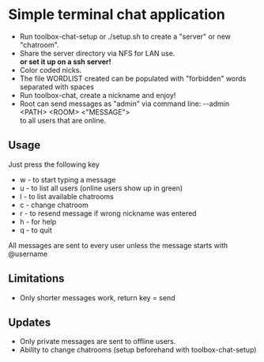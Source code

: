 # Simple terminal chat application
- Run toolbox-chat-setup or ./setup.sh to create a "server" or new "chatroom".
- Share the server directory via NFS for LAN use.<br>
  **or set it up on a ssh server!**
- Color coded nicks.
- The file WORDLIST created can be populated with "forbidden" words separated with spaces
- Run toolbox-chat, create a nickname and enjoy!
- Root can send messages as "admin" via command line: --admin \<PATH> \<ROOM> \<"MESSAGE"><br>
  to all users that are online.

## Usage
Just press the following key

- w - to start typing a message
- u - to list all users (online users show up in green)
- l - to list available chatrooms
- c - change chatroom
- r - to resend message if wrong nickname was entered
- h - for help
- q - to quit

All messages are sent to every user unless the message starts with @username<br>

## Limitations

- Only shorter messages work, return key = send

## Updates

- Only private messages are sent to offline users.
- Ability to change chatrooms (setup beforehand with toolbox-chat-setup)
